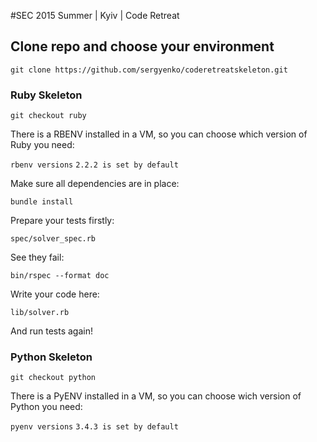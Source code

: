#SEC 2015 Summer | Kyiv | Code Retreat

## Clone repo and choose your environment

`git clone https://github.com/sergyenko/coderetreatskeleton.git`

### Ruby Skeleton

`git checkout ruby`

There is a RBENV installed in a VM, so you can choose which version of Ruby you need:

`rbenv versions`
`2.2.2 is set by default`

Make sure all dependencies are in place:

`bundle install`

Prepare your tests firstly:

`spec/solver_spec.rb`

See they fail:

`bin/rspec --format doc`

Write your code here:

`lib/solver.rb`

And run tests again!

### Python Skeleton

`git checkout python`

There is a PyENV installed in a VM, so you can choose wich version of
Python you need:

`pyenv versions`
`3.4.3 is set by default`
